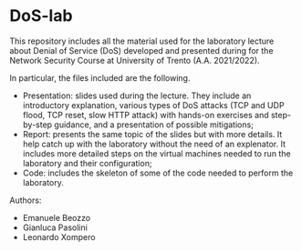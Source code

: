 # DoS-lab
This repository includes all the material used for the laboratory lecture about Denial of Service (DoS) developed and presented during for the Network Security Course at University of Trento (A.A. 2021/2022). 

In particular, the files included are the following. 
* Presentation: slides used during the lecture. They include an introductory explanation, various types of DoS attacks (TCP and UDP flood, TCP reset, slow HTTP attack) with hands-on exercises and step-by-step guidance, and a presentation of possible mitigations;
* Report: presents the same topic of the slides but with more details. It help catch up with the laboratory without the need of an explenator. It includes more detailed steps on the virtual machines needed to run the laboratory and their configuration;
* Code: includes the skeleton of some of the code needed to perform the laboratory. 

Authors:
* Emanuele Beozzo
* Gianluca Pasolini
* Leonardo Xompero
